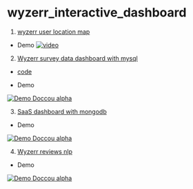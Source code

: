 # wyzerr_interactive_dashboard

1. [wyzerr user location map](https://rawgit.com/huanqi/wyzerr_interactive_dashboard/master/wyzerr_users_geo_map_cluster.html)
  * Demo
  [![video](https://j.gifs.com/3lLpkO.gif)](https://youtu.be/yvbwsWHQ02I)

2. [Wyzerr survey data dashboard with mysql](https://youtu.be/fV4AKh7cKIg)

  * [code](https://cdn.rawgit.com/huanqi/wyzerr_interactive_dashboard/6144d386/mongodb_connection_dashboard.html)

  * Demo
  
  [![Demo Doccou alpha](https://j.gifs.com/mwJxw3.gif)](https://youtu.be/fV4AKh7cKIg)
  
3. [SaaS dashboard with mongodb](https://youtu.be/acVwwazslHU)

  * Demo

  [![Demo Doccou alpha](https://j.gifs.com/Y61yJY.gif)](https://youtu.be/acVwwazslHU)
  
4. [Wyzerr reviews nlp](https://youtu.be/UhoSUVmkabk)

  * Demo

  [![Demo Doccou alpha](https://j.gifs.com/X64Oj8.gif)](https://www.youtube.com/watch?v=ek1j272iAmc)
